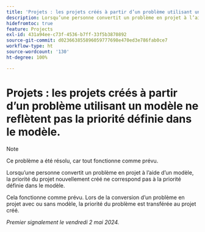 ```yaml
---
title: 'Projets : les projets créés à partir d’un problème utilisant un modèle ne reflètent pas la priorité définie dans le modèle.'
description: Lorsqu’une personne convertit un problème en projet à l’aide d’un modèle, la priorité du projet nouvellement créé ne correspond pas à la priorité définie dans le modèle.
hidefromtoc: true
feature: Projects
exl-id: 431a94ee-c73f-4536-b7ff-33f5b3870892
source-git-commit: d023663855896059777698e470ed3e786fab0ce7
workflow-type: ht
source-wordcount: '130'
ht-degree: 100%

---
```


# Projets : les projets créés à partir d’un problème utilisant un modèle ne reflètent pas la priorité définie dans le modèle.

>[!NOTE]
>
>Ce problème a été résolu, car tout fonctionne comme prévu.

Lorsqu’une personne convertit un problème en projet à l’aide d’un modèle, la priorité du projet nouvellement créé ne correspond pas à la priorité définie dans le modèle.

Cela fonctionne comme prévu. Lors de la conversion d’un problème en projet avec ou sans modèle, la priorité du problème est transférée au projet créé.

_Premier signalement le vendredi 2 mai 2024._
